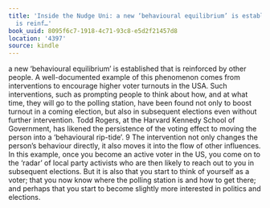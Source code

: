 ```yaml
---
title: 'Inside the Nudge Uni: a new ‘behavioural equilibrium’ is established that
  is reinf…'
book_uuid: 8095f6c7-1918-4c71-93c8-e5d2f21457d8
location: '4397'
source: kindle
---
```


a new ‘behavioural equilibrium’ is established that is reinforced by other people. A well-documented example of this phenomenon comes from interventions to encourage higher voter turnouts in the USA. Such interventions, such as prompting people to think about how, and at what time, they will go to the polling station, have been found not only to boost turnout in a coming election, but also in subsequent elections even without further intervention. Todd Rogers, at the Harvard Kennedy School of Government, has likened the persistence of the voting effect to moving the person into a ‘behavioural rip-tide’. 9 The intervention not only changes the person’s behaviour directly, it also moves it into the flow of other influences. In this example, once you become an active voter in the US, you come on to the ‘radar’ of local party activists who are then likely to reach out to you in subsequent elections. But it is also that you start to think of yourself as a voter; that you now know where the polling station is and how to get there; and perhaps that you start to become slightly more interested in politics and elections.